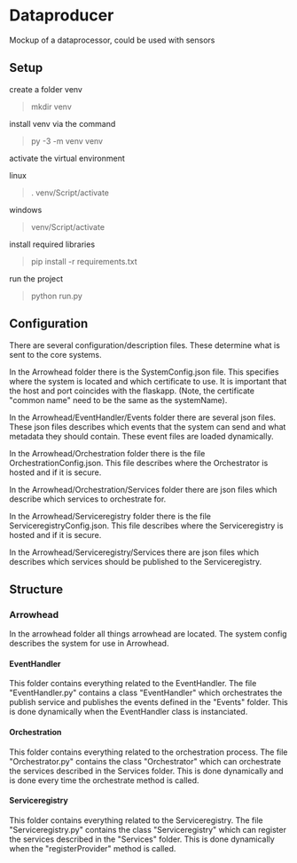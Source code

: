 # Dataproducer
Mockup of a dataprocessor, could be used with sensors

## Setup
create a folder venv

> mkdir venv

install venv via the command

> py -3 -m venv venv

activate the virtual environment

linux

> . venv/Script/activate

windows 

> venv/Script/activate

install required libraries

> pip install -r requirements.txt

run the project

> python run.py

## Configuration
There are several configuration/description files.
These determine what is sent to the core systems.

In the Arrowhead folder there is the SystemConfig.json file.
This specifies where the system is located and which certificate to use. It is important that the host and port coincides with the flaskapp. (Note, the certificate "common name" need to be the same as the systemName).

In the Arrowhead/EventHandler/Events folder there are several json files.
These json files describes which events that the system can send and what metadata they should contain.
These event files are loaded dynamically.

In the Arrowhead/Orchestration folder there is the file OrchestrationConfig.json.
This file describes where the Orchestrator is hosted and if it is secure.

In the Arrowhead/Orchestration/Services folder there are json files which describe which services to orchestrate for.

In the Arrowhead/Serviceregistry folder there is the file ServiceregistryConfig.json.
This file describes where the Serviceregistry is hosted and if it is secure.

In the Arrowhead/Serviceregistry/Services there are json files which describes which services should be published to the Serviceregistry.

## Structure
### Arrowhead
In the arrowhead folder all things arrowhead are located.
The system config describes the system for use in Arrowhead.

#### EventHandler
This folder contains everything related to the EventHandler.
The file "EventHandler.py" contains a class "EventHandler" which orchestrates the publish service and publishes the events defined in the "Events" folder.
This is done dynamically when the EventHandler class is instanciated.

#### Orchestration
This folder contains everything related to the orchestration process.
The file "Orchestrator.py" contains the class "Orchestrator" which can orchestrate the services described in the Services folder. This is done dynamically and is done every time the orchestrate method is called.

#### Serviceregistry
This folder contains everything related to the Serviceregistry.
The file "Serviceregistry.py" contains the class "Serviceregistry" which can register the services described in the "Services" folder. This is done dynamically when the "registerProvider" method is called.